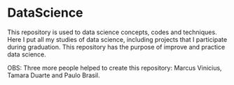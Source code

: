 # DataScience
This repository is used to data science concepts, codes and techniques. Here I put all my studies of data science, including projects that I participate during graduation. This repository has the purpose of improve and practice data science. 

OBS:  Three more people helped to create this repository:  Marcus Vinicius, Tamara Duarte and Paulo Brasil.
